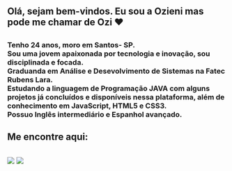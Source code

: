 
## <h2> Olá, sejam bem-vindos. Eu sou a Ozieni mas pode me chamar de Ozi ❤ <h2>
  <h3> Tenho 24 anos, moro em Santos- SP.<br>
       Sou uma jovem apaixonada por tecnologia e inovação, sou disciplinada e focada.<br>
       Graduanda em Análise e Desevolvimento de Sistemas na Fatec Rubens Lara.<br>
       Estudando a linguagem de Programação JAVA com alguns projetos já concluídos e disponíveis nessa plataforma, além de conhecimento em                    JavaScript, HTML5 e CSS3.<br>
       Possuo Inglês intermediário e Espanhol avançado.<h3>
    
  
  ##

  <div>
    <h2> Me encontre aqui:<h2>
     <a href="https://www.linkedin.com/in/ozieni-costa-085051187" alvo ="_blank"><img src = "https://img.shields.io/badge/LinkedIn-0077B5?style=for-the-badge&logo=linkedin&logoColor=white" target="_blank"></a>
     <a href="mailto: ozieni.costa@gmail.com" target="_blank"><img src = "https://img.shields.io/badge/Gmail-D14836?style=for-the-badge&logo=gmail&logoColor=white" target="_blank"></a>
</div>
